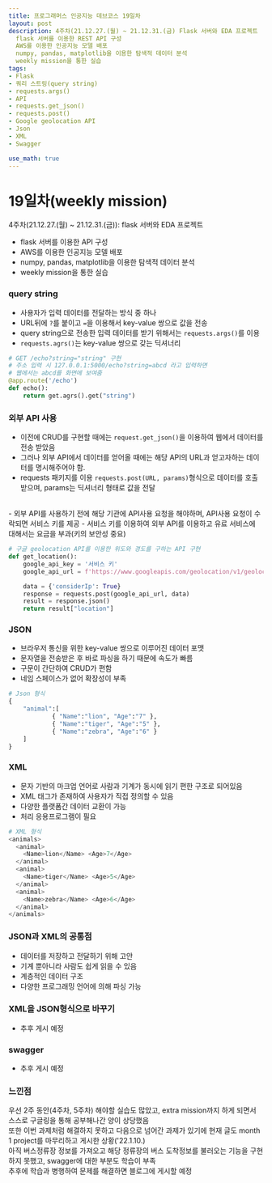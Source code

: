 ```yaml
---
title: 프로그래머스 인공지능 데브코스 19일차
layout: post
description: 4주차(21.12.27.(월) ~ 21.12.31.(금) Flask 서버와 EDA 프로젝트
  flask 서버를 이용한 REST API 구성
  AWS를 이용한 인공지능 모델 배포
  numpy, pandas, matplotlib을 이용한 탐색적 데이터 분석
  weekly mission을 통한 실습
tags:
- Flask
- 쿼리 스트링(query string)
- requests.args()
- API
- requests.get_json()
- requests.post()
- Google geolocation API
- Json
- XML
- Swagger

use_math: true
---
```

# 19일차(weekly mission)

4주차(21.12.27.(월) ~ 21.12.31.(금)): flask 서버와 EDA 프로젝트
* flask 서버를 이용한 API 구성
* AWS를 이용한 인공지능 모델 배포
* numpy, pandas, matplotlib을 이용한 탐색적 데이터 분석
* weekly mission을 통한 실습

### query string
- 사용자가 입력 데이터를 전달하는 방식 중 하나
- URL뒤에 `?`를 붙이고 `=`을 이용해서 key-value 쌍으로 값을 전송
- query string으로 전송한 입력 데이터를 받기 위해서는 `requests.args()`를 이용
- `requests.agrs()`는 key-value 쌍으로 갖는 딕셔너리


```python
# GET /echo?string="string" 구현
# 주소 입력 시 127.0.0.1:5000/echo?string=abcd 라고 입력하면
# 웹에서는 abcd를 화면에 보여줌
@app.route('/echo')
def echo():
    return get.agrs().get("string")
```

### 외부 API 사용
- 이전에 CRUD를 구현할 때에는 `request.get_json()`을 이용하여 웹에서 데이터를 전송 받았음
- 그러나 외부 API에서 데이터를 얻어올 때에는 해당 API의 URL과 얻고자하는 데이터를 명시해주어야 함.
- requests 패키지를 이용 `requests.post(URL, params)`형식으로 데이터를 호출 받으며, params는 딕셔너리 형태로 값을 전달<br>
<br>
- 외부 API를 사용하기 전에 해당 기관에 API사용 요청을 해야하며, API사용 요청이 수락되면 서비스 키를 제공
- 서비스 키를 이용하여 외부 API를 이용하고 유료 서비스에 대해서는 요금을 부과(키의 보안성 중요)


```python
# 구글 geolocation API를 이용한 위도와 경도를 구하는 API 구현
def get_location():
    google_api_key = '서비스 키'
    google_api_url = f'https://www.googleapis.com/geolocation/v1/geolocate?key={google_api_key}'

    data = {'considerIp': True}
    response = requests.post(google_api_url, data)
    result = response.json()
    return result["location"]
```

### JSON
- 브라우저 통신을 위한 key-value 쌍으로 이루어진 데이터 포맷
- 문자열을 전송받은 후 바로 파싱을 하기 때문에 속도가 빠름
- 구문이 간단하여 CRUD가 편함
- 네임 스페이스가 없어 확장성이 부족


```python
# Json 형식
{
    "animal":[
            { "Name":"lion", "Age":"7" },
            { "Name":"tiger", "Age":"5" },
            { "Name":"zebra", "Age":"6" }
    ]
}
```

### XML
- 문자 기반의 마크업 언어로 사람과 기계가 동시에 읽기 편한 구조로 되어있음
- XML 태그가 존재하여 사용자가 직접 정의할 수 있음
- 다양한 플랫폼간 데이터 교환이 가능
- 처리 응용프로그램이 필요


```python
# XML 형식
<animals>
  <animal>
    <Name>lion</Name> <Age>7</Age>
  </animal>
  <animal>
    <Name>tiger</Name> <Age>5</Age>
  </animal>
  <animal>
    <Name>zebra</Name> <Age>6</Age>
  </animal>
</animals>
```

### JSON과 XML의 공통점
- 데이터를 저장하고 전달하기 위해 고안
- 기계 뿐아니라 사람도 쉽게 읽을 수 있음
- 계층적인 데이터 구조
- 다양한 프로그래밍 언어에 의해 파싱 가능

### XML을 JSON형식으로 바꾸기
- 추후 게시 예정

### swagger
- 추후 게시 예정

### 느낀점
우선 2주 동안(4주차, 5주차) 해야할 실습도 많았고, extra mission까지 하게 되면서 스스로 구글링을 통해 공부해나간 양이 상당했음<br>
또한 이번 과제처럼 해결하지 못하고 다음으로 넘어간 과제가 있기에 현재 글도 month 1 project를 마무리하고 게시한 상황('22.1.10.)<br>
아직 버스정류장 정보를 가져오고 해당 정류장의 버스 도착정보를 불러오는 기능을 구현하지 못했고, swagger에 대한 부분도 학습이 부족<br>
추후에 학습과 병행하여 문제를 해결하면 블로그에 게시할 예정
